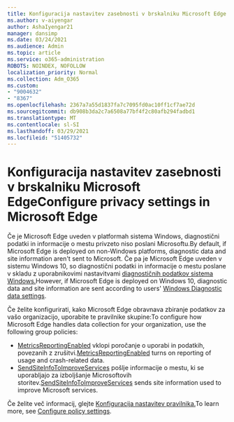 ```yaml
---
title: Konfiguracija nastavitev zasebnosti v brskalniku Microsoft Edge
ms.author: v-aiyengar
author: AshaIyengar21
manager: dansimp
ms.date: 03/24/2021
ms.audience: Admin
ms.topic: article
ms.service: o365-administration
ROBOTS: NOINDEX, NOFOLLOW
localization_priority: Normal
ms.collection: Adm_O365
ms.custom:
- "9004632"
- "8367"
ms.openlocfilehash: 2367a7a55d1837fa7c7095fd0ac10ff1cf7ae72d
ms.sourcegitcommit: db908b3da2c7a6508a77bf4f2c80afb294fadbd1
ms.translationtype: MT
ms.contentlocale: sl-SI
ms.lasthandoff: 03/29/2021
ms.locfileid: "51405732"
---
```

# <a name="configure-privacy-settings-in-microsoft-edge"></a><span data-ttu-id="e8b05-102">Konfiguracija nastavitev zasebnosti v brskalniku Microsoft Edge</span><span class="sxs-lookup"><span data-stu-id="e8b05-102">Configure privacy settings in Microsoft Edge</span></span>

<span data-ttu-id="e8b05-103">Če je Microsoft Edge uveden v platformah sistema Windows, diagnostični podatki in informacije o mestu privzeto niso poslani Microsoftu.</span><span class="sxs-lookup"><span data-stu-id="e8b05-103">By default, if Microsoft Edge is deployed on non-Windows platforms, diagnostic data and site information aren't sent to Microsoft.</span></span> <span data-ttu-id="e8b05-104">Če pa je Microsoft Edge uveden v sistemu Windows 10, so diagnostični podatki in informacije o mestu poslane v skladu z uporabnikovimi nastavitvami [diagnostičnih podatkov sistema Windows.](https://go.microsoft.com/fwlink/?linkid=2132472)</span><span class="sxs-lookup"><span data-stu-id="e8b05-104">However, if Microsoft Edge is deployed on Windows 10, diagnostic data and site information are sent according to users' [Windows Diagnostic data settings](https://go.microsoft.com/fwlink/?linkid=2132472).</span></span>

<span data-ttu-id="e8b05-105">Če želite konfigurirati, kako Microsoft Edge obravnava zbiranje podatkov za vašo organizacijo, uporabite te pravilnike skupine:</span><span class="sxs-lookup"><span data-stu-id="e8b05-105">To configure how Microsoft Edge handles data collection for your organization, use the following group policies:</span></span>
- <span data-ttu-id="e8b05-106">[MetricsReportingEnabled](https://go.microsoft.com/fwlink/?linkid=2132470) vklopi poročanje o uporabi in podatkih, povezanih z zrušitvi.</span><span class="sxs-lookup"><span data-stu-id="e8b05-106">[MetricsReportingEnabled](https://go.microsoft.com/fwlink/?linkid=2132470) turns on reporting of usage and crash-related data.</span></span>
- <span data-ttu-id="e8b05-107">[SendSiteInfoToImproveServices](https://go.microsoft.com/fwlink/?linkid=2132470) pošlje informacije o mestu, ki se uporabljajo za izboljšanje Microsoftovih storitev.</span><span class="sxs-lookup"><span data-stu-id="e8b05-107">[SendSiteInfoToImproveServices](https://go.microsoft.com/fwlink/?linkid=2132470) sends site information used to improve Microsoft services.</span></span>

<span data-ttu-id="e8b05-108">Če želite več informacij, glejte [Konfiguracija nastavitev pravilnika.](https://go.microsoft.com/fwlink/?linkid=2132577)</span><span class="sxs-lookup"><span data-stu-id="e8b05-108">To learn more, see [Configure policy settings](https://go.microsoft.com/fwlink/?linkid=2132577).</span></span>
